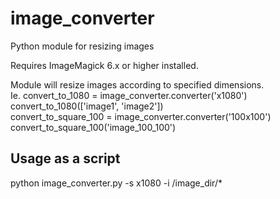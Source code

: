 # image_converter
Python module for resizing images

Requires ImageMagick 6.x or higher installed. 

Module will resize images according to specified dimensions.<br />
Ie. convert_to_1080 = image_converter.converter('x1080')<br />
convert_to_1080(['image1', 'image2'])<br />
convert_to_square_100 = image_converter.converter('100x100') <br />
convert_to_square_100('image_100_100')


## Usage as a script <br />
python image_converter.py -s x1080 -i /image_dir/*


